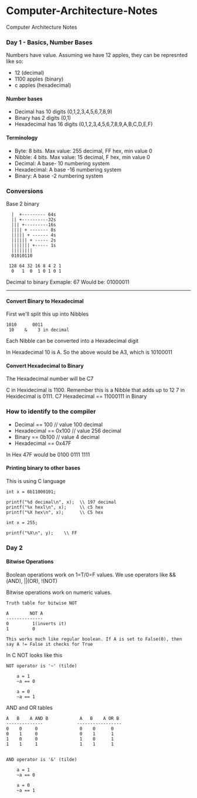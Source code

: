 # Computer-Architecture-Notes
Computer Architecture Notes

### Day 1 - Basics, Number Bases

Numbers have value.  Assuming we have 12 apples, they can be represnted like so:
* 12 (decimal)
* 1100 apples (binary)
* c apples (hexadecimal)

#### Number bases
* Decimal has 10 digits (0,1,2,3,4,5,6,7,8,9)
* Binary has 2 digits (0,1)
* Hexadecimal has 16 digits (0,1,2,3,4,5,6,7,8,9,A,B,C,D,E,F)

#### Terminology
* Byte: 8 bits. Max value: 255 decimal, FF hex, min value 0
* Nibble: 4 bits. Max value: 15 decimal, F hex, min value 0
* Decimal: A base- 10 numbering system
* Hexadecimal: A base -16 numbering system
* Binary: A base -2 numbering system

### Conversions

Base 2 binary
```
  |  +--------- 64s
  || +----------32s
  ||| +---------16s
  |||| + ------- 8s
  ||||| + ------ 4s
  |||||| + ----- 2s
  ||||||| +----- 1s
  ||||||||
  01010110
```
```
 128 64 32 16 8 4 2 1
  0   1  0  1 0 1 0 1
```

Decimal to binary
Exmaple: 67
Would be: 01000011

------------ 

#### Convert Binary to Hexadecimal

First we'll split this up into Nibbles
```
1010      0011
 10    &    3 in decimal
```
Each Nibble can be converted into a Hexadecimal digit

In Hexadecimal 10 is A.  So the above would be A3, which is 10100011


#### Convert Hexadecimal to Binary

The Hexadecimal number will be C7

C in Hexidecimal is 1100.  Remember this is a Nibble that adds up to 12
7 in Hexidecimal is 0111.
C7 Hexadecimal == 11000111 in Binary


### How to identify to the compiler
* Decimal == 100        // value 100 decimal
* Hexadecimal == 0x100  // value 256 decimal
* Binary == 0b100       // value 4 decimal
* Hexadecimal == 0x47F

In Hex 47F would be 0100 0111 1111

#### Printing binary to other bases

This is using C language

```
int x = 0b11000101;

printf("%d decimal\n", x);  \\ 197 decimal
printf("%x hexl\n", x);     \\ c5 hex
printf("%X hex\n", x);      \\ C5 hex
```
```
int x = 255;

printf("%X\n", y);    \\ FF

```

### Day 2

#### Bitwise Operations

Boolean operations work on 1=T/0=F values.  We use operators like &&(AND), ||(OR), !(NOT)

Bitwise operations work on numeric values.

```
Truth table for bitwise NOT

A        NOT A
--------------
0         1(inverts it)
1         0

This works much like regular boolean. If A is set to False(0), then say A != False it checks for True
```
In C NOT looks like this
```
NOT operator is '~' (tilde)

    a = 1
    ~a == 0
    
    a = 0
    ~a == 1
```
AND and OR tables
```
A   B    A AND B            A   B    A OR B
--------------             -----------------
0    0     0                0    0      0
0    1     0                0    1      1
1    0     0                1    0      1
1    1     1                1    1      1


AND operator is '&' (tilde)

    a = 1
    ~a == 0
    
    a = 0
    ~a == 1
```
